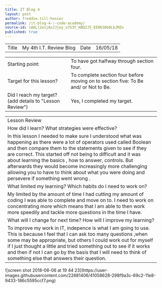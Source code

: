 ```yaml
---
title: IT Blog 4
layout: post
author: freddie.till-hosier
permalink: /it-blog-4-:-code-academy/
source-id: 1AALl2esjAxJJjoy_o7G3Y_KBQ2J5_EE8KS0b0LbJMZo
published: true
---
```

<table>
  <tr>
    <td>Title</td>
    <td>My 4th I.T. Review Blog</td>
    <td>Date</td>
    <td>16/05/18</td>
  </tr>
</table>


<table>
  <tr>
    <td>Starting point:</td>
    <td>To have got halfway through section four.</td>
  </tr>
  <tr>
    <td>Target for this lesson?</td>
    <td>To complete section four before moving on to section five: To Be and/ or Not to Be.</td>
  </tr>
  <tr>
    <td>Did I reach my target?
(add details to "Lesson Review")</td>
    <td>Yes, I completed my target.</td>
  </tr>
</table>


<table>
  <tr>
    <td>Lesson Review</td>
  </tr>
  <tr>
    <td>How did I learn? What strategies were effective?</td>
  </tr>
  <tr>
    <td>In this lesson I needed to make sure I understood what was happening as there were a lot of operators used called Boolean and then compare them to the statements given to see if they are correct. This started off not being to difficult and it was about learning the basics , how to answer, controls. But afterwards they would become increasingly more challenging allowing you to have to think about what you were doing and persevere if something went wrong .</td>
  </tr>
  <tr>
    <td>What limited my learning? Which habits do I need to work on?</td>
  </tr>
  <tr>
    <td>My limited by the amount of time I had cutting my amount of coding I was able to complete and move on to. I need to work on concentrating more which means that I am able to then work more speedily and tackle more questions in the time I have.</td>
  </tr>
  <tr>
    <td>What will I change for next time? How will I improve my learning?</td>
  </tr>
  <tr>
    <td>To improve my work in IT, indepence is what I am going to use. This is because I feel that I can ask too many questions ,when some may be appropriate, but others I could work out for myself if I just thought a little and tried something out to see if it works and then if not I can go by the basis that I will need to think of something else that answers their question.</td>
  </tr>
</table>
![screen shot 2018-06-06 at 19 44 23](https://user-images.githubusercontent.com/22681406/41058628-298f9a3c-69c2-11e8-9433-186c5595ccf7.png)



